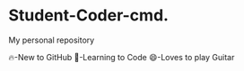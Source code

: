 # Student-Coder-cmd.
My personal repository

🔥-New to GitHub
💯-Learning to Code
😄-Loves to play Guitar
